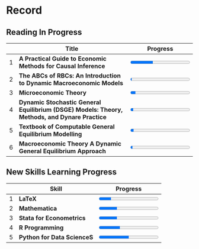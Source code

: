 # Record

## Reading In Progress
|   | Title                                                                                          | Progress                                |
|---|------------------------------------------------------------------------------------------------|-----------------------------------------|
| 1 | **A Practical Guide to Economic Methods for Causal Inference**                                 | <progress value=125 max=329></progress> |
| 2 | **The ABCs of RBCs: An Introduction to Dynamic Macroeconomic Models**                          | <progress value=10 max=442></progress>  |
| 3 | **Microeconomic Theory**                                                                       | <progress value=40 max=458></progress>  |
| 4 | **Dynamic Stochastic General Equilibrium (DSGE) Models: Theory, Methods, and Dynare Practice** | <progress value=25 max=550></progress>  |
| 5 | **Textbook of Computable General Equilibrium Modelling**                                       | <progress value=10 max=182></progress>  |
| 6 | **Macroeconomic Theory A Dynamic General Equilibrium Approach**                                | <progress value=20 max=617></progress>  |


## New Skills Learning  Progress
|   | Skill                        | Progress                               |
|---|------------------------------|----------------------------------------|
| 1 | **LaTeX**                    | <progress value=20 max=100></progress> |
| 2 | **Mathematica**              | <progress value=30 max=100></progress> |
| 3 | **Stata for Econometrics**   | <progress value=30 max=100></progress> |
| 4 | **R Programming**            | <progress value=35 max=100></progress> |
| 5 | **Python for Data ScienceS** | <progress value=50 max=100></progress> |